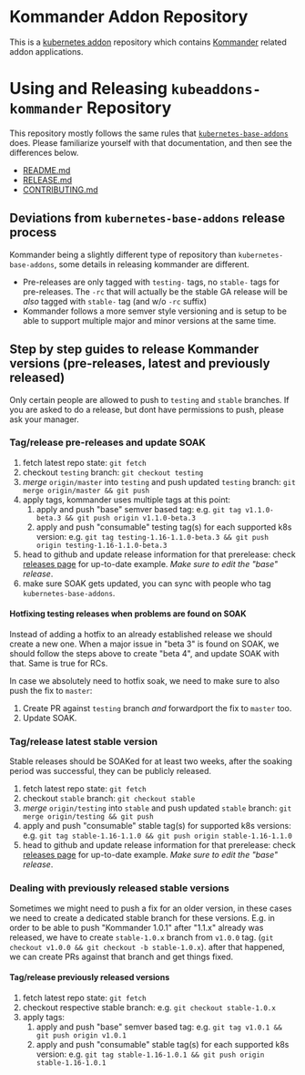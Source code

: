 # Kommander Addon Repository

This is a [kubernetes addon](https://github.com/mesosphere/kubeaddons) repository which contains [Kommander](https://github.com/mesosphere/kommander) related addon applications.

# Using and Releasing `kubeaddons-kommander` Repository

This repository mostly follows the same rules that [`kubernetes-base-addons`](https://github.com/mesosphere/kubernetes-base-addons) does. Please familiarize yourself with that documentation, and then see the differences below.

- [README.md](https://github.com/mesosphere/kubernetes-base-addons/blob/master/README.md)
- [RELEASE.md](https://github.com/mesosphere/kubernetes-base-addons/blob/master/RELEASE.md)
- [CONTRIBUTING.md](https://github.com/mesosphere/kubernetes-base-addons/blob/master/CONTRIBUTING.md)

## Deviations from `kubernetes-base-addons` release process

Kommander being a slightly different type of repository than `kubernetes-base-addons`, some details in releasing kommander are different.

- Pre-releases are only tagged with `testing-` tags, no `stable-` tags for pre-releases. The `-rc` that will actually be the stable GA release will be _also_ tagged with `stable-` tag (and w/o `-rc` suffix)
- Kommander follows a more semver style versioning and is setup to be able to support multiple major and minor versions at the same time.

## Step by step guides to release Kommander versions (pre-releases, latest and previously released)

Only certain people are allowed to push to `testing` and `stable` branches. If you are asked to do a release, but dont have permissions to push, please ask your manager.

### Tag/release pre-releases and update SOAK

1. fetch latest repo state: `git fetch`
1. checkout `testing` branch: `git checkout testing`
1. _merge_ `origin/master` into `testing` and push updated `testing` branch: `git merge origin/master && git push`
1. apply tags, kommander uses multiple tags at this point:
   1. apply and push "base" semver based tag: e.g. `git tag v1.1.0-beta.3 && git push origin v1.1.0-beta.3`
   1. apply and push "consumable" testing tag(s) for each supported k8s version: e.g. `git tag testing-1.16-1.1.0-beta.3 && git push origin testing-1.16-1.1.0-beta.3`
1. head to github and update release information for that prerelease: check [releases page](https://github.com/mesosphere/kubeaddons-kommander/releases) for up-to-date example. _Make sure to edit the "base" release_.
1. make sure SOAK gets updated, you can sync with people who tag `kubernetes-base-addons`.

#### Hotfixing testing releases when problems are found on SOAK

Instead of adding a hotfix to an already established release we should create a new one.
When a major issue in "beta 3" is found on SOAK, we should follow the steps above to create "beta 4", and update SOAK with that. Same is true for RCs.

In case we absolutely need to hotfix soak, we need to make sure to also push the fix to `master`:

1. Create PR against `testing` branch _and_ forwardport the fix to `master` too.
1. Update SOAK.

### Tag/release latest stable version

Stable releases should be SOAKed for at least two weeks, after the soaking period was successful, they can be publicly released.

1. fetch latest repo state: `git fetch`
1. checkout `stable` branch: `git checkout stable`
1. _merge_ `origin/testing` into `stable` and push updated `stable` branch: `git merge origin/testing && git push`
1. apply and push "consumable" stable tag(s) for supported k8s versions: e.g. `git tag stable-1.16-1.1.0 && git push origin stable-1.16-1.1.0`
1. head to github and update release information for that prerelease: check [releases page](https://github.com/mesosphere/kubeaddons-kommander/releases) for up-to-date example. _Make sure to edit the "base" release_.

### Dealing with previously released stable versions


Sometimes we might need to push a fix for an older version, in these cases we need to create a dedicated stable branch for these versions. E.g. in order to be able to push "Kommander 1.0.1" after "1.1.x" already was released, we have to create `stable-1.0.x` branch from `v1.0.0` tag. (`git checkout v1.0.0 && git checkout -b stable-1.0.x`). after that happened, we can create PRs against that branch and get things fixed.

#### Tag/release previously released versions

1. fetch latest repo state: `git fetch`
1. checkout respective stable branch: e.g. `git checkout stable-1.0.x`
1. apply tags:
   1. apply and push "base" semver based tag: e.g. `git tag v1.0.1 && git push origin v1.0.1`
   1. apply and push "consumable" stable tag(s) for each supported k8s version: e.g. `git tag stable-1.16-1.0.1 && git push origin stable-1.16-1.0.1`
